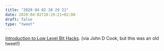 ```yaml
---
title: "2020 04 02 20 29 21"
date: 2020-04-02T20:29:21+02:00
draft: false
type: "tweet"
---
```


[Introduction to Low Level Bit Hacks](https://catonmat.net/low-level-bit-hacks). (via John D Cook, but this was an old tweet!)
